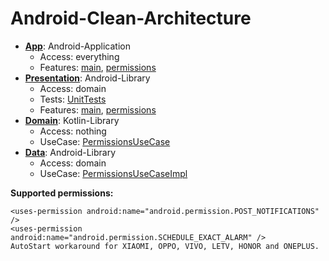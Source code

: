
# Android-Clean-Architecture

-  **[App](https://github.com/dautovicharis/Android-Clean-Architecture/tree/development/app)**: Android-Application
    - Access: everything
    - Features: [main](https://github.com/dautovicharis/Android-Clean-Architecture/tree/development/app/src/main/java/com/hd/clean_arch/ui/main), [permissions](https://github.com/dautovicharis/Android-Clean-Architecture/tree/development/app/src/main/java/com/hd/clean_arch/ui/permissions)
- **[Presentation](https://github.com/dautovicharis/Android-Clean-Architecture/tree/development/presentation)**: Android-Library
    - Access: domain
    - Tests: [UnitTests](https://github.com/dautovicharis/Android-Clean-Architecture/tree/development/presentation/src/test/java/com/hd/presentation)
    - Features: [main](https://github.com/dautovicharis/Android-Clean-Architecture/tree/development/presentation/src/main/java/com/hd/presentation/main), [permissions](https://github.com/dautovicharis/Android-Clean-Architecture/tree/development/presentation/src/main/java/com/hd/presentation/permissions)
- **[Domain](https://github.com/dautovicharis/Android-Clean-Architecture/tree/development/domain)**: Kotlin-Library
    - Access: nothing
    - UseCase: [PermissionsUseCase](https://github.com/dautovicharis/Android-Clean-Architecture/blob/development/domain/src/main/java/com/hd/domain/permissions/usecase/PermissionsUseCase.kt)
- **[Data](https://github.com/dautovicharis/Android-Clean-Architecture/tree/development/data)**: Android-Library
    - Access: domain
    - UseCase: [PermissionsUseCaseImpl](https://github.com/dautovicharis/Android-Clean-Architecture/blob/development/data/src/main/java/com/hd/data/permissions/PermissionsUseCaseImpl.kt)

**Supported permissions:** 

    <uses-permission android:name="android.permission.POST_NOTIFICATIONS" />  
    <uses-permission android:name="android.permission.SCHEDULE_EXACT_ALARM" />
    AutoStart workaround for XIAOMI, OPPO, VIVO, LETV, HONOR and ONEPLUS.
